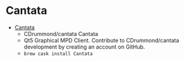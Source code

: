 # Cantata
- [Cantata](https://github.com/cdrummond/cantata)
  -  CDrummond/cantata Cantata
  - Qt5 Graphical MPD Client. Contribute to CDrummond/cantata development by creating an account on GitHub.
  - `brew cask install Cantata`
